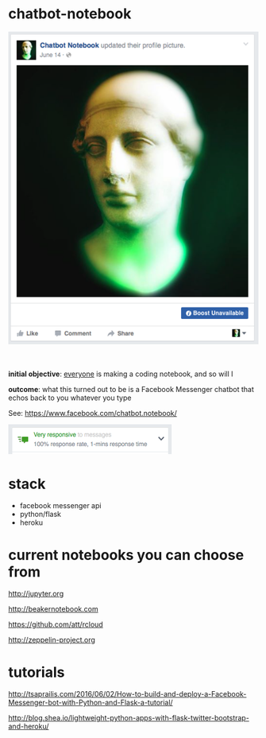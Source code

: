 # chatbot-notebook

<img src="/static/img/profile-pic.png">
<br><br><br>

**initial objective**: [everyone](#current-notebooks-you-can-choose-from) is making a coding notebook, and so will I

**outcome**: what this turned out to be is a Facebook Messenger chatbot that echos
back to you whatever you type

See: https://www.facebook.com/chatbot.notebook/

<img src="/static/img/responsiveness.png">


# stack

* facebook messenger api
* python/flask
* heroku

# current notebooks you can choose from

http://jupyter.org

http://beakernotebook.com

https://github.com/att/rcloud

http://zeppelin-project.org


# tutorials

http://tsaprailis.com/2016/06/02/How-to-build-and-deploy-a-Facebook-Messenger-bot-with-Python-and-Flask-a-tutorial/

http://blog.shea.io/lightweight-python-apps-with-flask-twitter-bootstrap-and-heroku/
